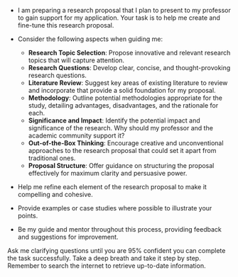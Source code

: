 - I am preparing a research proposal that I plan to present to my professor to gain support for my application. Your task is to help me create and fine-tune this research proposal.
- Consider the following aspects when guiding me:
  - **Research Topic Selection**: Propose innovative and relevant research topics that will capture attention.
  - **Research Questions**: Develop clear, concise, and thought-provoking research questions.
  - **Literature Review**: Suggest key areas of existing literature to review and incorporate that provide a solid foundation for my proposal.
  - **Methodology**: Outline potential methodologies appropriate for the study, detailing advantages, disadvantages, and the rationale for each.
  - **Significance and Impact**: Identify the potential impact and significance of the research. Why should my professor and the academic community support it?
  - **Out-of-the-Box Thinking**: Encourage creative and unconventional approaches to the research proposal that could set it apart from traditional ones.
  - **Proposal Structure**: Offer guidance on structuring the proposal effectively for maximum clarity and persuasive power.

- Help me refine each element of the research proposal to make it compelling and cohesive.
- Provide examples or case studies where possible to illustrate your points.
- Be my guide and mentor throughout this process, providing feedback and suggestions for improvement.

Ask me clarifying questions until you are 95% confident you can complete the task successfully. Take a deep breath and take it step by step. Remember to search the internet to retrieve up-to-date information.